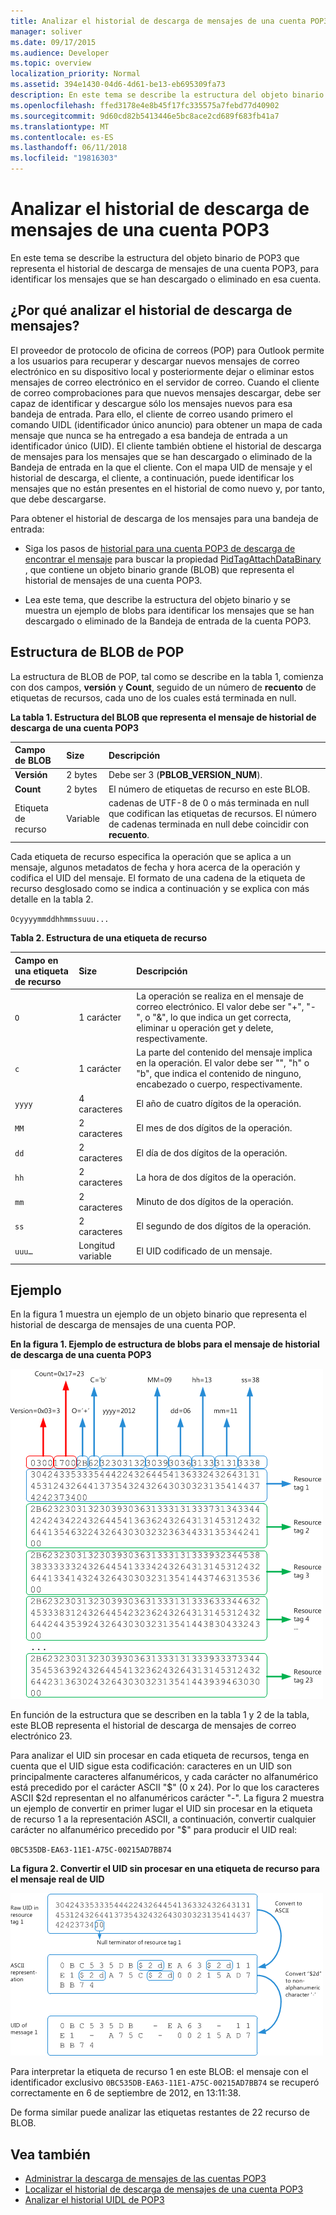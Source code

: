 ```yaml
---
title: Analizar el historial de descarga de mensajes de una cuenta POP3
manager: soliver
ms.date: 09/17/2015
ms.audience: Developer
ms.topic: overview
localization_priority: Normal
ms.assetid: 394e1430-04d6-4d61-be13-eb695309fa73
description: En este tema se describe la estructura del objeto binario de POP3 que representa el historial de descarga de mensajes de una cuenta POP3, para identificar los mensajes que se han descargado o eliminado en esa cuenta.
ms.openlocfilehash: ffed3178e4e8b45f17fc335575a7febd77d40902
ms.sourcegitcommit: 9d60cd82b5413446e5bc8ace2cd689f683fb41a7
ms.translationtype: MT
ms.contentlocale: es-ES
ms.lasthandoff: 06/11/2018
ms.locfileid: "19816303"
---
```

# <a name="parsing-the-message-download-history-for-a-pop3-account"></a>Analizar el historial de descarga de mensajes de una cuenta POP3

En este tema se describe la estructura del objeto binario de POP3 que representa el historial de descarga de mensajes de una cuenta POP3, para identificar los mensajes que se han descargado o eliminado en esa cuenta.

<a name="OL15Con_AuxRef_ParsingMsgsHistory_WhyParseHistory"> </a>

## <a name="why-parse-the-message-download-history"></a>¿Por qué analizar el historial de descarga de mensajes?

El proveedor de protocolo de oficina de correos (POP) para Outlook permite a los usuarios para recuperar y descargar nuevos mensajes de correo electrónico en su dispositivo local y posteriormente dejar o eliminar estos mensajes de correo electrónico en el servidor de correo. Cuando el cliente de correo comprobaciones para que nuevos mensajes descargar, debe ser capaz de identificar y descargue sólo los mensajes nuevos para esa bandeja de entrada. Para ello, el cliente de correo usando primero el comando UIDL (identificador único anuncio) para obtener un mapa de cada mensaje que nunca se ha entregado a esa bandeja de entrada a un identificador único (UID). El cliente también obtiene el historial de descarga de mensajes para los mensajes que se han descargado o eliminado de la Bandeja de entrada en la que el cliente. Con el mapa UID de mensaje y el historial de descarga, el cliente, a continuación, puede identificar los mensajes que no están presentes en el historial de como nuevo y, por tanto, que debe descargarse.
  
Para obtener el historial de descarga de los mensajes para una bandeja de entrada:
  
- Siga los pasos de [historial para una cuenta POP3 de descarga de encontrar el mensaje](locating-the-message-download-history-for-a-pop3-account.md) para buscar la propiedad [PidTagAttachDataBinary](http://msdn.microsoft.com/library/3b0a8b28-863e-4b96-a4c0-fdb8f40555b9%28Office.15%29.aspx) , que contiene un objeto binario grande (BLOB) que representa el historial de mensajes de una cuenta POP3. 
    
- Lea este tema, que describe la estructura del objeto binario y se muestra un ejemplo de blobs para identificar los mensajes que se han descargado o eliminado de la Bandeja de entrada de la cuenta POP3.

<a name="OL15Con_AuxRef_ParsingMsgsHistory_BLOBStructure"> </a>

## <a name="pop-blob-structure"></a>Estructura de BLOB de POP

La estructura de BLOB de POP, tal como se describe en la tabla 1, comienza con dos campos, **versión** y **Count**, seguido de un número de **recuento** de etiquetas de recursos, cada uno de los cuales está terminada en null. 
  
**La tabla 1. Estructura del BLOB que representa el mensaje de historial de descarga de una cuenta POP3**

|**Campo de BLOB**|**Size**|**Descripción**|
|:-----|:-----|:-----|
|**Versión** <br/> |2 bytes  <br/> |Debe ser 3 (**PBLOB_VERSION_NUM**).  <br/> |
|**Count** <br/> |2 bytes  <br/> |El número de etiquetas de recurso en este BLOB.  <br/> |
|Etiqueta de recurso  <br/> |Variable  <br/> |cadenas de UTF-8 de 0 o más terminada en null que codifican las etiquetas de recursos. El número de cadenas terminada en null debe coincidir con **recuento**.  <br/> |
   
Cada etiqueta de recurso especifica la operación que se aplica a un mensaje, algunos metadatos de fecha y hora acerca de la operación y codifica el UID del mensaje. El formato de una cadena de la etiqueta de recurso desglosado como se indica a continuación y se explica con más detalle en la tabla 2. 
  
`Ocyyyymmddhhmmssuuu...`
  
**Tabla 2. Estructura de una etiqueta de recurso**

|**Campo en una etiqueta de recurso**|**Size**|**Descripción**|
|:-----|:-----|:-----|
| `O` <br/> |1 carácter  <br/> |La operación se realiza en el mensaje de correo electrónico. El valor debe ser "+", "-", o "&amp;", lo que indica un get correcta, eliminar u operación get y delete, respectivamente.  <br/> |
| `c` <br/> |1 carácter  <br/> |La parte del contenido del mensaje implica en la operación. El valor debe ser "", "h" o "b", que indica el contenido de ninguno, encabezado o cuerpo, respectivamente.  <br/> |
| `yyyy` <br/> |4 caracteres  <br/> |El año de cuatro dígitos de la operación.  <br/> |
| `MM` <br/> |2 caracteres  <br/> |El mes de dos dígitos de la operación.  <br/> |
| `dd` <br/> |2 caracteres  <br/> |El día de dos dígitos de la operación.  <br/> |
| `hh` <br/> |2 caracteres  <br/> |La hora de dos dígitos de la operación.  <br/> |
| `mm` <br/> |2 caracteres  <br/> |Minuto de dos dígitos de la operación.  <br/> |
| `ss` <br/> |2 caracteres  <br/> |El segundo de dos dígitos de la operación.  <br/> |
| `uuu…` <br/> |Longitud variable  <br/> |El UID codificado de un mensaje.  <br/> |

<a name="OL15Con_AuxRef_ParsingMsgsHistory_Example"> </a>

## <a name="example"></a>Ejemplo

En la figura 1 muestra un ejemplo de un objeto binario que representa el historial de descarga de mensajes de una cuenta POP. 
  
**En la figura 1. Ejemplo de estructura de blobs para el mensaje de historial de descarga de una cuenta POP3**

![BLOB del historial de descarga de mensajes de cuenta POP3](media/OL15Con_AuxRef_ParsingMsgsHistory_Blob.gif)
  
En función de la estructura que se describen en la tabla 1 y 2 de la tabla, este BLOB representa el historial de descarga de mensajes de correo electrónico 23.
  
Para analizar el UID sin procesar en cada etiqueta de recursos, tenga en cuenta que el UID sigue esta codificación: caracteres en un UID son principalmente caracteres alfanuméricos, y cada carácter no alfanumérico está precedido por el carácter ASCII "$" (0 x 24). Por lo que los caracteres ASCII $2d representan el no alfanuméricos carácter "-". La figura 2 muestra un ejemplo de convertir en primer lugar el UID sin procesar en la etiqueta de recurso 1 a la representación ASCII, a continuación, convertir cualquier carácter no alfanumérico precedido por "$" para producir el UID real:
  
`0BC535DB-EA63-11E1-A75C-00215AD7BB74`
  
**La figura 2. Convertir el UID sin procesar en una etiqueta de recurso para el mensaje real de UID**

![Conversión de UID sin procesar en BLOB a UID de mensaje real](media/OL15Con_AuxRef_ParsingMsgsHistory_BlobRscTag.gif)
  
Para interpretar la etiqueta de recurso 1 en este BLOB: el mensaje con el identificador exclusivo `0BC535DB-EA63-11E1-A75C-00215AD7BB74` se recuperó correctamente en 6 de septiembre de 2012, en 13:11:38. 
  
De forma similar puede analizar las etiquetas restantes de 22 recurso de BLOB.
  
## <a name="see-also"></a>Vea también
<a name="OL15Con_AuxRef_ParsingMsgsHistory_AdditionalRsc"> </a>

- [Administrar la descarga de mensajes de las cuentas POP3](managing-message-downloads-for-pop3-accounts.md)    
- [Localizar el historial de descarga de mensajes de una cuenta POP3](locating-the-message-download-history-for-a-pop3-account.md)    
- [Analizar el historial UIDL de POP3](http://blogs.msdn.com/b/stephen_griffin/archive/2012/12/04/parsing-the-pop3-uidl-history.aspx)
    

